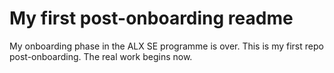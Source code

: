 # My first post-onboarding readme
My onboarding phase in the ALX SE programme is over. This is my first repo post-onboarding. The real work begins now.
